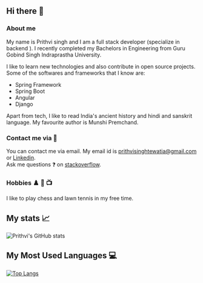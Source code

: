 ## Hi there 👋

### About me
My name is Prithvi singh and I am a full stack developer (specialize in backend ). I recently completed my Bachelors in Engineering from
Guru Gobind Singh Indraprastha University.

I like to learn new technologies and also contribute in open source projects. Some of the softwares and frameworks that I know are:

- Spring Framework
- Spring Boot
- Angular
- Django

Apart from tech, I like to read India's ancient history and hindi and sanskrit language. My favourite author is Munshi Premchand.

### Contact me via :email:
You can contact me via email. My email id is prithvisinghtewatia@gmail.com  
or [Linkedin](https://www.linkedin.com/in/prithvi-singh-tewatia-0161b5171/).   
Ask me questions ❓ on [stackoverflow](https://stackoverflow.com/users/12261141/prithvi-singh).  

### Hobbies ♟️ 🎾 📺 
I like to play chess and lawn tennis in my free time.  

## My stats 📈

![Prithvi's GitHub stats](https://github-readme-stats.vercel.app/api?username=prithvitewatia&show_icons=true&theme=tokyonight)

## My Most Used Languages :computer:

[![Top Langs](https://github-readme-stats.vercel.app/api/top-langs/?username=prithvitewatia&layout=compact)](https://github.com/prithvitewatia/github-readme-stats)
